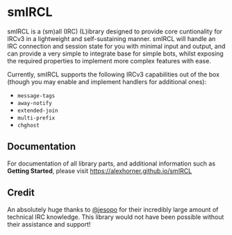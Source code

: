 # smIRCL
smIRCL is a (sm)all (IRC) (L)ibrary designed to provide core cuntionality for IRCv3 in a lightweight and self-sustaining manner. smIRCL will handle an IRC connection and session state for you with minimal input and output, and can provide a very simple to integrate base for simple bots, whilst exposing the required properties to implement more complex features with ease.

Currently, smIRCL supports the following IRCv3 capabilities out of the box (though you may enable and implement handlers for additional ones):
 - `message-tags`
 - `away-notify`
 - `extended-join`
 - `multi-prefix`
 - `chghost`

## Documentation
For documentation of all library parts, and additional information such as **Getting Started**, please visit https://alexhorner.github.io/smIRCL

## Credit
An absolutely huge thanks to [@jesopo]( https://github.com/jesopo) for their incredibly large amount of technical IRC knowledge. This library would not have been possible without their assistance and support!